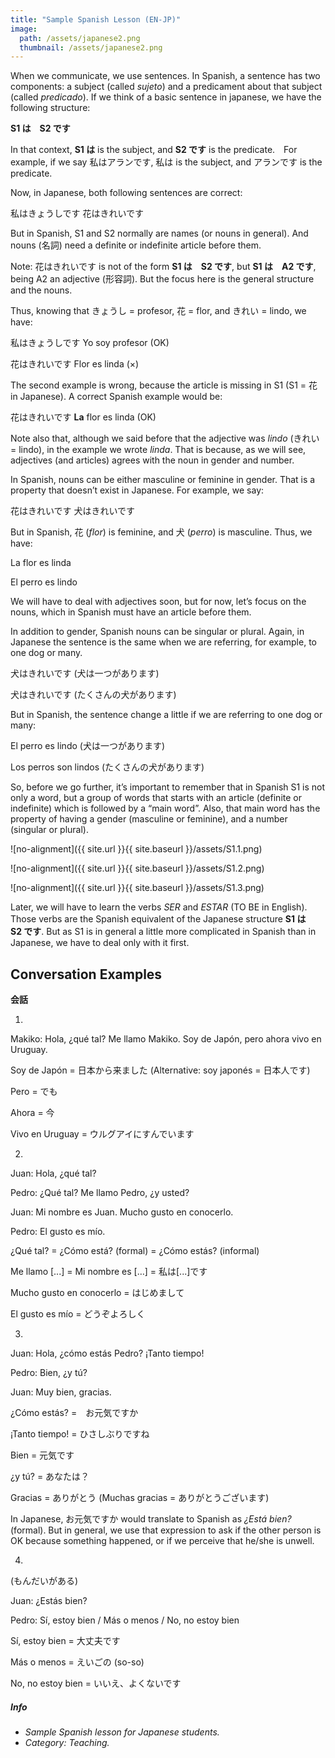 ```yaml
---
title: "Sample Spanish Lesson (EN-JP)"
image: 
  path: /assets/japanese2.png
  thumbnail: /assets/japanese2.png
---
```


When we communicate, we use sentences. In Spanish, a sentence has two components: a subject (called _sujeto_) and a predicament about that subject (called _predicado_).
If we think of a basic sentence in japanese, we have the following structure:

**S1 は　S2 です**

In that context, **S1 は**  is the subject, and **S2 です** is the predicate.　For example, if we say 私はアランです, 私は is the subject, and アランです is the predicate.

Now, in Japanese, both following sentences are correct:

私はきょうしです
花はきれいです

But in Spanish, S1 and S2 normally are names (or nouns in general). And nouns (名詞) need a definite or indefinite article before them.

Note: 花はきれいです is not of the form **S1 は　S2 です**, but **S1 は　A2 です**, being A2 an adjective (形容詞). But the focus here is the general structure and the nouns.

Thus, knowing that きょうし = profesor, 花 = flor, and きれい = lindo, we have:

私はきょうしです	Yo soy profesor (OK)

花はきれいです	Flor es linda (×)	

The second example is wrong, because the article is missing in S1 (S1 = 花 in Japanese). A correct Spanish example would be:

花はきれいです	**La** flor es linda (OK)

Note also that, although we said before that the adjective was _lindo_ (きれい = lindo), in the example we wrote _linda_. That is because, as we will see, adjectives (and articles) agrees with the noun in gender and number.

In Spanish, nouns can be either masculine or feminine in gender. That is a property that doesn’t exist in Japanese. For example, we say:

花はきれいです
犬はきれいです

But in Spanish, 花 (_flor_) is feminine, and 犬 (_perro_) is masculine. Thus, we have:

La flor es linda

El perro es lindo

We will have to deal with adjectives soon, but for now, let’s focus on the nouns, which in Spanish must have an article before them.

In addition to gender, Spanish nouns can be singular or plural. Again, in Japanese the sentence is the same when we are referring, for example, to one dog or many.

犬はきれいです	(犬は一つがあります)

犬はきれいです	(たくさんの犬があります)

But in Spanish, the sentence change a little if we are referring to one dog or many:

El perro es lindo	(犬は一つがあります)

Los perros son lindos	(たくさんの犬があります)

So, before we go further, it’s important to remember that in Spanish S1 is not only a word, but a group of words that starts with an article (definite or indefinite) which is followed by a “main word”. Also, that main word has the property of having a gender (masculine or feminine), and a number (singular or plural).

![no-alignment]({{ site.url }}{{ site.baseurl }}/assets/S1.1.png)

![no-alignment]({{ site.url }}{{ site.baseurl }}/assets/S1.2.png)

![no-alignment]({{ site.url }}{{ site.baseurl }}/assets/S1.3.png)

Later, we will have to learn the verbs _SER_ and _ESTAR_ (TO BE in English). Those verbs are the Spanish equivalent of the Japanese structure **S1 は　S2 です**. But as S1 is in general a little more complicated in Spanish than in Japanese, we have to deal only with it first.

## Conversation Examples

**会話**

1)
Makiko: Hola, ¿qué tal? Me llamo Makiko. Soy de Japón, pero ahora vivo en Uruguay.

Soy de Japón = 日本から来ました
(Alternative: soy japonés = 日本人です)

Pero = でも

Ahora = 今

Vivo en Uruguay = ウルグアイにすんでいます

2)
Juan: Hola, ¿qué tal?

Pedro: ¿Qué tal? Me llamo Pedro, ¿y usted?

Juan: Mi nombre es Juan. Mucho gusto en conocerlo.

Pedro: El gusto es mío.

¿Qué tal? = ¿Cómo está? (formal) = ¿Cómo estás? (informal)

Me llamo [...] = Mi nombre es […] = 私は[...]です

Mucho gusto en conocerlo = はじめまして

El gusto es mío = どうぞよろしく

3)
Juan: Hola, ¿cómo estás Pedro? ¡Tanto tiempo!

Pedro: Bien, ¿y tú?

Juan: Muy bien, gracias.

¿Cómo estás? =　お元気ですか

¡Tanto tiempo! = ひさしぶりですね

Bien = 元気です

¿y tú? = あなたは？

Gracias = ありがとう (Muchas gracias = ありがとうございます)


In Japanese, お元気ですか would translate to Spanish as _¿Está bien?_ (formal). But in general, we use that expression to ask if the other person is OK because something happened, or if we perceive that he/she is unwell.

4)
(もんだいがある)

Juan: ¿Estás bien?

Pedro: Sí, estoy bien / Más o menos / No, no estoy bien

Sí, estoy bien = 大丈夫です

Más o menos = えいごの (so-so)

No, no estoy bien = いいえ、よくないです

##### _Info_
- _Sample Spanish lesson for Japanese students._
- _Category: Teaching._

